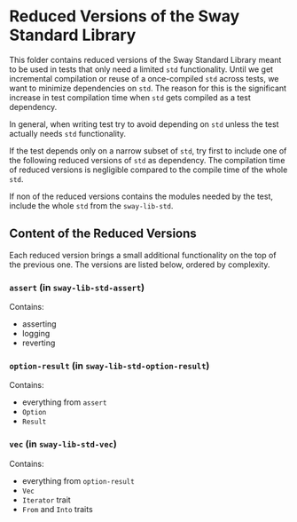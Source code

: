 # Reduced Versions of the Sway Standard Library

This folder contains reduced versions of the Sway Standard Library meant to be used in tests that only need a limited `std` functionality. Until we get incremental compilation or reuse of a once-compiled `std` across tests, we want to minimize dependencies on `std`. The reason for this is the significant increase in test compilation time when `std` gets compiled as a test dependency.

In general, when writing test try to avoid depending on `std` unless the test actually needs `std` functionality.

If the test depends only on a narrow subset of `std`, try first to include one of the following reduced versions of `std` as dependency. The compilation time of reduced versions is negligible compared to the compile time of the whole `std`.

If non of the reduced versions contains the modules needed by the test, include the whole `std` from the `sway-lib-std`.

## Content of the Reduced Versions

Each reduced version brings a small additional functionality on the top of the previous one. The versions are listed below, ordered by complexity.
 
### `assert` (in `sway-lib-std-assert`)
Contains:
- asserting
- logging
- reverting
 
### `option-result` (in `sway-lib-std-option-result`)
Contains:
- everything from `assert`
- `Option`
- `Result`
 
### `vec` (in `sway-lib-std-vec`)
Contains:
- everything from `option-result`
- `Vec`
- `Iterator` trait
- `From` and `Into` traits

